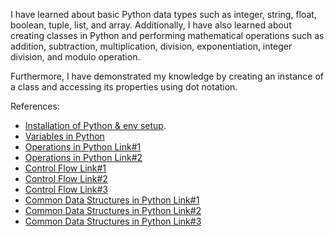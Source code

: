 I have learned about basic Python data types such as integer, string, float, boolean, tuple, list, and array. Additionally, I have also learned about creating classes in Python and performing mathematical operations such as addition, subtraction, multiplication, division, exponentiation, integer division, and modulo operation.

Furthermore, I have demonstrated my knowledge by creating an instance of a class and accessing its properties using dot notation.

References: 
- [Installation of Python & env setup](https://youtu.be/qI3P7zMMsgY).
- [Variables in Python](https://youtu.be/cQT33yu9pY8)
- [Operations in Python Link#1](https://youtu.be/hecHkaSt4iY) 
- [Operations in Python Link#2](https://youtu.be/QQrcd_62VWM)
- [Control Flow Link#1](https://youtu.be/Zp5MuPOtsSY)
- [Control Flow Link#2](https://youtu.be/vA4r_MPRNsg)
- [Control Flow Link#3](https://youtu.be/IRiJdLN-Ers)
- [Common Data Structures in Python Link#1](https://youtu.be/ixNGMASKcSU)
- [Common Data Structures in Python Link#2](https://youtu.be/W8KRzm-HUcc)
- [Common Data Structures in Python Link#3](https://youtu.be/Ctqi5Y4X-jA)